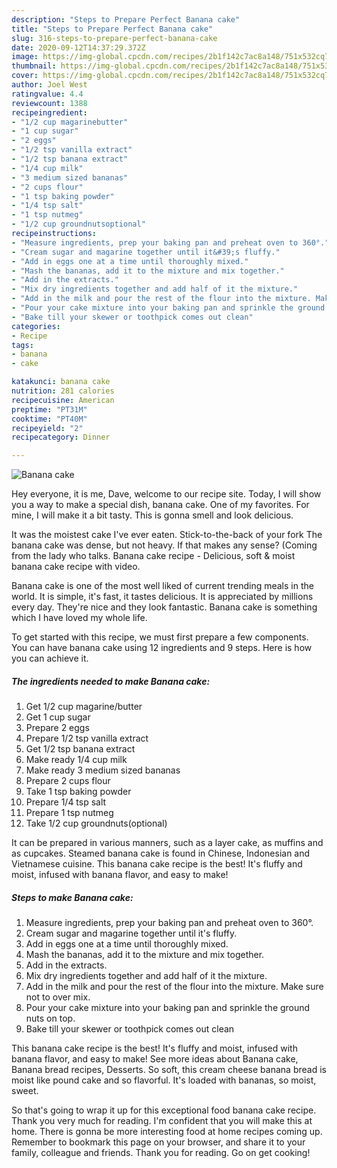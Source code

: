 ```yaml
---
description: "Steps to Prepare Perfect Banana cake"
title: "Steps to Prepare Perfect Banana cake"
slug: 316-steps-to-prepare-perfect-banana-cake
date: 2020-09-12T14:37:29.372Z
image: https://img-global.cpcdn.com/recipes/2b1f142c7ac8a148/751x532cq70/banana-cake-recipe-main-photo.jpg
thumbnail: https://img-global.cpcdn.com/recipes/2b1f142c7ac8a148/751x532cq70/banana-cake-recipe-main-photo.jpg
cover: https://img-global.cpcdn.com/recipes/2b1f142c7ac8a148/751x532cq70/banana-cake-recipe-main-photo.jpg
author: Joel West
ratingvalue: 4.4
reviewcount: 1388
recipeingredient:
- "1/2 cup magarinebutter"
- "1 cup sugar"
- "2 eggs"
- "1/2 tsp vanilla extract"
- "1/2 tsp banana extract"
- "1/4 cup milk"
- "3 medium sized bananas"
- "2 cups flour"
- "1 tsp baking powder"
- "1/4 tsp salt"
- "1 tsp nutmeg"
- "1/2 cup groundnutsoptional"
recipeinstructions:
- "Measure ingredients, prep your baking pan and preheat oven to 360°."
- "Cream sugar and magarine together until it&#39;s fluffy."
- "Add in eggs one at a time until thoroughly mixed."
- "Mash the bananas, add it to the mixture and mix together."
- "Add in the extracts."
- "Mix dry ingredients together and add half of it the mixture."
- "Add in the milk and pour the rest of the flour into the mixture. Make sure not to over mix."
- "Pour your cake mixture into your baking pan and sprinkle the ground nuts on top."
- "Bake till your skewer or toothpick comes out clean"
categories:
- Recipe
tags:
- banana
- cake

katakunci: banana cake 
nutrition: 281 calories
recipecuisine: American
preptime: "PT31M"
cooktime: "PT40M"
recipeyield: "2"
recipecategory: Dinner

---
```



![Banana cake](https://img-global.cpcdn.com/recipes/2b1f142c7ac8a148/751x532cq70/banana-cake-recipe-main-photo.jpg)

Hey everyone, it is me, Dave, welcome to our recipe site. Today, I will show you a way to make a special dish, banana cake. One of my favorites. For mine, I will make it a bit tasty. This is gonna smell and look delicious.

It was the moistest cake I&#39;ve ever eaten. Stick-to-the-back of your fork The banana cake was dense, but not heavy. If that makes any sense? (Coming from the lady who talks. Banana cake recipe - Delicious, soft &amp; moist banana cake recipe with video.

Banana cake is one of the most well liked of current trending meals in the world. It is simple, it's fast, it tastes delicious. It is appreciated by millions every day. They're nice and they look fantastic. Banana cake is something which I have loved my whole life.


To get started with this recipe, we must first prepare a few components. You can have banana cake using 12 ingredients and 9 steps. Here is how you can achieve it.

<!--inarticleads1-->

##### The ingredients needed to make Banana cake:

1. Get 1/2 cup magarine/butter
1. Get 1 cup sugar
1. Prepare 2 eggs
1. Prepare 1/2 tsp vanilla extract
1. Get 1/2 tsp banana extract
1. Make ready 1/4 cup milk
1. Make ready 3 medium sized bananas
1. Prepare 2 cups flour
1. Take 1 tsp baking powder
1. Prepare 1/4 tsp salt
1. Prepare 1 tsp nutmeg
1. Take 1/2 cup groundnuts(optional)


It can be prepared in various manners, such as a layer cake, as muffins and as cupcakes. Steamed banana cake is found in Chinese, Indonesian and Vietnamese cuisine. This banana cake recipe is the best! It&#39;s fluffy and moist, infused with banana flavor, and easy to make! 

<!--inarticleads2-->

##### Steps to make Banana cake:

1. Measure ingredients, prep your baking pan and preheat oven to 360°.
1. Cream sugar and magarine together until it&#39;s fluffy.
1. Add in eggs one at a time until thoroughly mixed.
1. Mash the bananas, add it to the mixture and mix together.
1. Add in the extracts.
1. Mix dry ingredients together and add half of it the mixture.
1. Add in the milk and pour the rest of the flour into the mixture. Make sure not to over mix.
1. Pour your cake mixture into your baking pan and sprinkle the ground nuts on top.
1. Bake till your skewer or toothpick comes out clean


This banana cake recipe is the best! It&#39;s fluffy and moist, infused with banana flavor, and easy to make! See more ideas about Banana cake, Banana bread recipes, Desserts. So soft, this cream cheese banana bread is moist like pound cake and so flavorful. It&#39;s loaded with bananas, so moist, sweet. 

So that's going to wrap it up for this exceptional food banana cake recipe. Thank you very much for reading. I'm confident that you will make this at home. There is gonna be more interesting food at home recipes coming up. Remember to bookmark this page on your browser, and share it to your family, colleague and friends. Thank you for reading. Go on get cooking!
